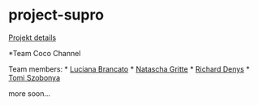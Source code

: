 # project-supro
[Projekt details](https://github.com/becodeorg/LIE-Jepsen-4.27/tree/master/01-the-field/04-html-css/03-client-project)


*Team Coco Channel

Team members:
	* [Luciana Brancato](https://github.com/Luciana001)
	* [Natascha Gritte](https://github.com/Dhaibuna)
	* [Richard Denys](https://www.linkedin.com/in/richard-denys-b78960185)
	* [Tomi Szobonya](https://github.com/szobonyatomi)


more soon...

